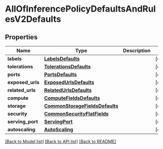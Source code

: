# AllOfInferencePolicyDefaultsAndRulesV2Defaults

## Properties
Name | Type | Description | Notes
------------ | ------------- | ------------- | -------------
**labels** | [**LabelsDefaults**](LabelsDefaults.md) |  | [optional] 
**tolerations** | [**TolerationsDefaults**](TolerationsDefaults.md) |  | [optional] 
**ports** | [**PortsDefaults**](PortsDefaults.md) |  | [optional] 
**exposed_urls** | [**ExposedUrlsDefaults**](ExposedUrlsDefaults.md) |  | [optional] 
**related_urls** | [**RelatedUrlsDefaults**](RelatedUrlsDefaults.md) |  | [optional] 
**compute** | [**ComputeFieldsDefaults**](ComputeFieldsDefaults.md) |  | [optional] 
**storage** | [**CommonStorageFieldsDefaults**](CommonStorageFieldsDefaults.md) |  | [optional] 
**security** | [**CommonSecurityFlatFields**](CommonSecurityFlatFields.md) |  | [optional] 
**serving_port** | [**ServingPort**](ServingPort.md) |  | [optional] 
**autoscaling** | [**AutoScaling**](AutoScaling.md) |  | [optional] 

[[Back to Model list]](../README.md#documentation-for-models) [[Back to API list]](../README.md#documentation-for-api-endpoints) [[Back to README]](../README.md)

